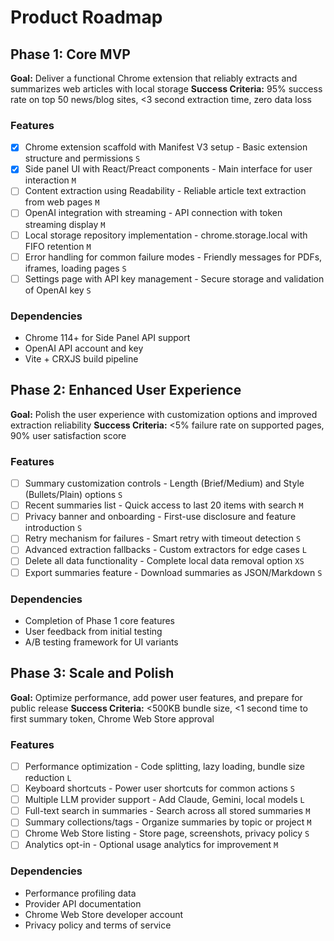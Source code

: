 # Product Roadmap

## Phase 1: Core MVP

**Goal:** Deliver a functional Chrome extension that reliably extracts and summarizes web articles with local storage
**Success Criteria:** 95% success rate on top 50 news/blog sites, <3 second extraction time, zero data loss

### Features

- [x] Chrome extension scaffold with Manifest V3 setup - Basic extension structure and permissions `S`
- [x] Side panel UI with React/Preact components - Main interface for user interaction `M`
- [ ] Content extraction using Readability - Reliable article text extraction from web pages `M`
- [ ] OpenAI integration with streaming - API connection with token streaming display `M`
- [ ] Local storage repository implementation - chrome.storage.local with FIFO retention `M`
- [ ] Error handling for common failure modes - Friendly messages for PDFs, iframes, loading pages `S`
- [ ] Settings page with API key management - Secure storage and validation of OpenAI key `S`

### Dependencies

- Chrome 114+ for Side Panel API support
- OpenAI API account and key
- Vite + CRXJS build pipeline

## Phase 2: Enhanced User Experience

**Goal:** Polish the user experience with customization options and improved extraction reliability
**Success Criteria:** <5% failure rate on supported pages, 90% user satisfaction score

### Features

- [ ] Summary customization controls - Length (Brief/Medium) and Style (Bullets/Plain) options `S`
- [ ] Recent summaries list - Quick access to last 20 items with search `M`
- [ ] Privacy banner and onboarding - First-use disclosure and feature introduction `S`
- [ ] Retry mechanism for failures - Smart retry with timeout detection `S`
- [ ] Advanced extraction fallbacks - Custom extractors for edge cases `L`
- [ ] Delete all data functionality - Complete local data removal option `XS`
- [ ] Export summaries feature - Download summaries as JSON/Markdown `S`

### Dependencies

- Completion of Phase 1 core features
- User feedback from initial testing
- A/B testing framework for UI variants

## Phase 3: Scale and Polish

**Goal:** Optimize performance, add power user features, and prepare for public release
**Success Criteria:** <500KB bundle size, <1 second time to first summary token, Chrome Web Store approval

### Features

- [ ] Performance optimization - Code splitting, lazy loading, bundle size reduction `L`
- [ ] Keyboard shortcuts - Power user shortcuts for common actions `S`
- [ ] Multiple LLM provider support - Add Claude, Gemini, local models `L`
- [ ] Full-text search in summaries - Search across all stored summaries `M`
- [ ] Summary collections/tags - Organize summaries by topic or project `M`
- [ ] Chrome Web Store listing - Store page, screenshots, privacy policy `S`
- [ ] Analytics opt-in - Optional usage analytics for improvement `M`

### Dependencies

- Performance profiling data
- Provider API documentation
- Chrome Web Store developer account
- Privacy policy and terms of service
